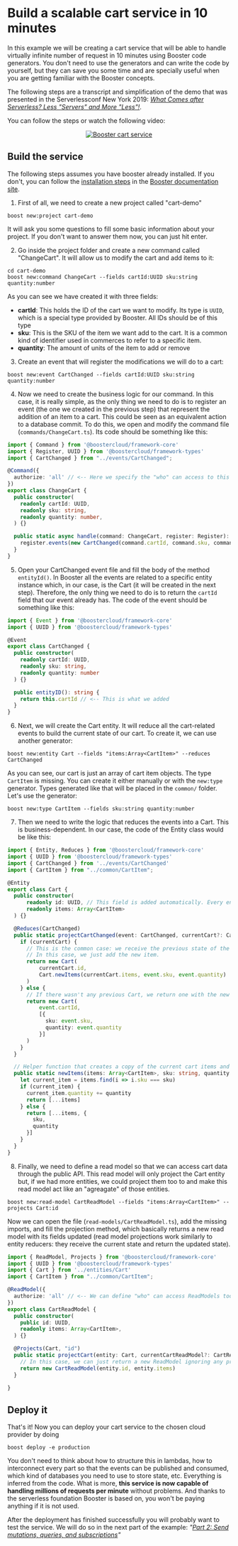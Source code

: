 # Build a scalable cart service in 10 minutes

In this example we will be creating a cart service that will be able to handle virtually infinite number of request in
10 minutes using Booster code generators. You don't need to use the generators and can write the code by yourself, but
they can save you some time and are specially useful when you are getting familiar with the Booster concepts.

The following steps are a transcript and simplification of the demo that was presented in the Serverlessconf New York 2019:
_[What Comes after Serverless? Less "Servers" and More "Less"!](https://acloud.guru/series/serverlessconf-nyc-2019/view/after-serverless)_.

You can follow the steps or watch the following video:
<p align="center">
  <a href="https://www.youtube.com/watch?v=DyYB7YscN_c">
    <img src="https://img.youtube.com/vi/DyYB7YscN_c/0.jpg" alt="Booster cart service">
  </a>
</p>

## Build the service
The following steps assumes you have booster already installed. If you don't, you can follow the [installation steps](http://docs.booster.cloud/#installing-booster)
in the [Booster documentation site](http://docs.booster.cloud). 

1. First of all, we need to create a new project called "cart-demo"
```shell script
boost new:project cart-demo
```
It will ask you some questions to fill some basic information about your project. If you don't want to answer them now,
you can just hit enter.

2. Go inside the project folder and create a new command called "ChangeCart". It will allow us to modify the cart and add items to it:
```shell script
cd cart-demo
boost new:command ChangeCart --fields cartId:UUID sku:string quantity:number
```
As you can see we have created it with three fields:
* **cartId**: This holds the ID of the cart we want to modify. Its type is `UUID`, which is a special type provided by Booster. All IDs should be of this type
* **sku**: This is the SKU of the item we want add to the cart. It is a common kind of identifier used in commerces to refer to a specific item.
* **quantity**: The amount of units of the item to add or remove

3. Create an event that will register the modifications we will do to a cart:
```shell script
boost new:event CartChanged --fields cartId:UUID sku:string quantity:number
```

4. Now we need to create the business logic for our command. In this case, it is really simple, as the only thing we need
to do is to register an event (the one we created in the previous step) that represent the addition of an item to a cart.
This could be seen as an equivalent action to a database commit.
To do this, we open and modify the command file (`commands/ChangeCart.ts`). Its code should be something like this:
```typescript
import { Command } from '@boostercloud/framework-core'
import { Register, UUID } from '@boostercloud/framework-types'
import { CartChanged } from "../events/CartChanged";

@Command({
  authorize: 'all' // <-- Here we specify the "who" can access to this command. We'll use 'all' now (public access)
})
export class ChangeCart {
  public constructor(
    readonly cartId: UUID,
    readonly sku: string,
    readonly quantity: number,
  ) {}

  public static async handle(command: ChangeCart, register: Register): Promise<void> {
    register.events(new CartChanged(command.cartId, command.sku, command.quantity)) // <-- This is the main change we did
  }
}
```

5. Open your CartChanged event file and fill the body of the method `entityId()`. In Booster all the events are related to
a specific entity instance which, in our case, is the Cart (it will be created in the next step). Therefore, the only thing we need to do is to return the `cartId` field that our event already has.
The code of the event should be something like this:
```typescript
import { Event } from '@boostercloud/framework-core'
import { UUID } from '@boostercloud/framework-types'

@Event
export class CartChanged {
  public constructor(
    readonly cartId: UUID,
    readonly sku: string,
    readonly quantity: number
  ) {}

  public entityID(): string {
    return this.cartId // <-- This is what we added
  }
}
```

6. Next, we will create the Cart entity. It will reduce all the cart-related events to build
the current state of our cart. To create it, we can use another generator:
```shell script
boost new:entity Cart --fields "items:Array<CartItem>" --reduces CartChanged
```
As you can see, our cart is just an array of cart item objects. The type `CartItem` is missing. You can create it either manually or with the `new:type` generator. Types generated like that will be placed in the `common/` folder. Let's use the generator:
```shell script
boost new:type CartItem --fields sku:string quantity:number
```

7. Then we need to write the logic that reduces the events into a Cart. This is business-dependent. In our case,
the code of the Entity class would be like this:
```typescript
import { Entity, Reduces } from '@boostercloud/framework-core'
import { UUID } from '@boostercloud/framework-types'
import { CartChanged } from '../events/CartChanged'
import { CartItem } from "../common/CartItem";

@Entity
export class Cart {
  public constructor(
      readonly id: UUID, // This field is added automatically. Every entity decorated with "@Entity" must have this field
      readonly items: Array<CartItem>
  ) {}

  @Reduces(CartChanged)
  public static projectCartChanged(event: CartChanged, currentCart?: Cart): Cart {
    if (currentCart) {
      // This is the common case: we receive the previous state of the cart and modify it according to the event received.
      // In this case, we just add the new item.
      return new Cart(
          currentCart.id,
          Cart.newItems(currentCart.items, event.sku, event.quantity)
      )
    } else {
      // If there wasn't any previous Cart, we return one with the new item in it
      return new Cart(
          event.cartId,
          [{
            sku: event.sku,
            quantity: event.quantity
          }]
      )
    }
  }

  // Helper function that creates a copy of the current cart items and adds the new one
  public static newItems(items: Array<CartItem>, sku: string, quantity: number): Array<CartItem> {
    let current_item = items.find(i => i.sku === sku)
    if (current_item) {
      current_item.quantity += quantity
      return [...items]
    } else {
      return [...items, {
        sku,
        quantity
      }]
    }
  }
}
```

8. Finally, we need to define a read model so that we can access cart data through the public API. This read model will only project the Cart entity but, if we had more entities, we could project them too to and make this read model act like an "agreagate" of those entities. 
```shell script
boost new:read-model CartReadModel --fields "items:Array<CartItem>" --projects Cart:id
```
Now we can open the file (`read-models/CartReadModel.ts`), add the missing imports, and fill the projection method, which basically returns a new read model with its fields updated (read model projections work similarly to entity reducers: they receive the current state and return the updated state). 

``` typescript
import { ReadModel, Projects } from '@boostercloud/framework-core'
import { UUID } from '@boostercloud/framework-types'
import { Cart } from '../entities/Cart'
import { CartItem } from "../common/CartItem";

@ReadModel({
  authorize: 'all' // <-- We can define "who" can access ReadModels too. This time, everyone can access
})
export class CartReadModel {
  public constructor(
    public id: UUID,
    readonly items: Array<CartItem>,
  ) {}

  @Projects(Cart, "id")
  public static projectCart(entity: Cart, currentCartReadModel?: CartReadModel): CartReadModel {
    // In this case, we can just return a new ReadModel ignoring any previous state
    return new CartReadModel(entity.id, entity.items) 
  }

}
```
## Deploy it
That's it! Now you can deploy your cart service to the chosen cloud provider by doing 
```shell script
boost deploy -e production
```
You don't need to think about how to structure this in lambdas, how to interconnect every part so that the events can be published and
consumed, which kind of databases you need to use to store state, etc.
Everything is inferred from the code. What is more, **this service is now capable of handling millions of requests per minute**
without problems. And thanks to the serverless foundation Booster is based on, you won't be paying anything if it is not used.

After the deployment has finished successfully you will probably want to test the service.
We will do so in the next part of the example: _"[Part 2: Send mutations, queries, and subscriptions](part-2-send-mutations-queries-subscriptions.md)"_
